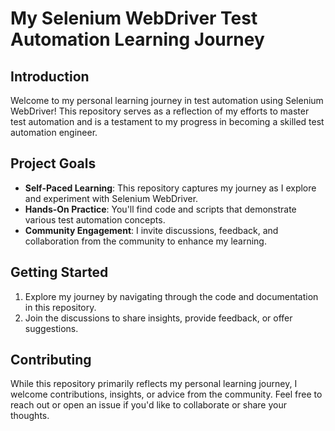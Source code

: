 # My Selenium WebDriver Test Automation Learning Journey

## Introduction

Welcome to my personal learning journey in test automation using Selenium WebDriver! This repository serves as a reflection of my efforts to master test automation and is a testament to my progress in becoming a skilled test automation engineer.

## Project Goals

- **Self-Paced Learning**: This repository captures my journey as I explore and experiment with Selenium WebDriver.
- **Hands-On Practice**: You'll find code and scripts that demonstrate various test automation concepts.
- **Community Engagement**: I invite discussions, feedback, and collaboration from the community to enhance my learning.

## Getting Started

1. Explore my journey by navigating through the code and documentation in this repository.
2. Join the discussions to share insights, provide feedback, or offer suggestions.

## Contributing

While this repository primarily reflects my personal learning journey, I welcome contributions, insights, or advice from the community. Feel free to reach out or open an issue if you'd like to collaborate or share your thoughts.
